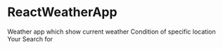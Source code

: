 # ReactWeatherApp
Weather app  which show current weather Condition of specific location Your Search for
